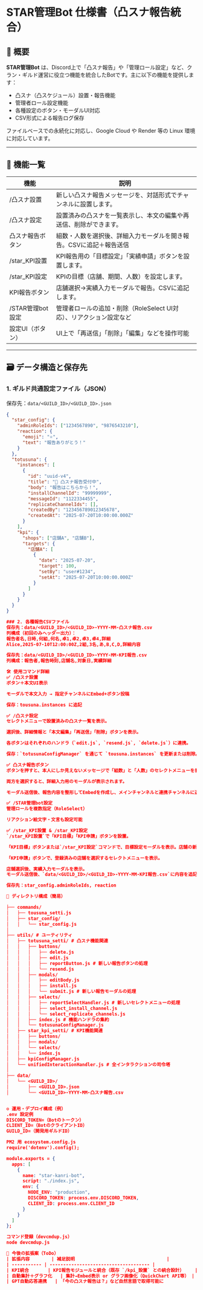 # STAR管理Bot 仕様書（凸スナ報告統合）

## 🔰 概要

**STAR管理Bot** は、Discord上で「凸スナ報告」や「管理ロール設定」など、クラン・ギルド運営に役立つ機能を統合したBotです。主に以下の機能を提供します：

- 凸スナ（凸スケジュール）設置・報告機能  
- 管理者ロール設定機能  
- 各種設定のボタン・モーダルUI対応  
- CSV形式による報告ログ保存  

ファイルベースでの永続化に対応し、Google Cloud や Render 等の Linux 環境に対応しています。

---

## 🧩 機能一覧

| 機能                  | 説明                                                                 |
|-----------------------|----------------------------------------------------------------------|
| /凸スナ設置           | 新しい凸スナ報告メッセージを、対話形式でチャンネルに設置します。        |
| /凸スナ設定           | 設置済みの凸スナを一覧表示し、本文の編集や再送信、削除ができます。       |
| 凸スナ報告ボタン      | 組数・人数を選択後、詳細入力モーダルを開き報告。CSVに追記＋報告送信      |
| /star_KPI設置         | KPI報告用の「目標設定」「実績申請」ボタンを設置します。                  |
| /star_KPI設定         | KPIの目標（店舗、期間、人数）を設定します。                             |
| KPI報告ボタン         | 店舗選択→実績入力モーダルで報告。CSVに追記します。                      |
| /STAR管理bot設定     | 管理者ロールの追加・削除（RoleSelect UI対応）、リアクション設定など           |
| 設定UI（ボタン）      | UI上で「再送信」「削除」「編集」などを操作可能                            |

---

## 🗃️ データ構造と保存先

### 1. ギルド共通設定ファイル（JSON）

保存先：`data/<GUILD_ID>/<GUILD_ID>.json`

```json
{
  "star_config": {
    "adminRoleIds": ["1234567890", "9876543210"],
    "reaction": {
      "emoji": "⭐",
      "text": "報告ありがとう！"
    }
  },
  "totusuna": {
    "instances": [
      {
        "id": "uuid-v4",
        "title": "📣 凸スナ報告受付中",
        "body": "報告はこちらから！",
        "installChannelId": "99999999",
        "messageId": "1122334455",
        "replicateChannelIds": [],
        "createdBy": "123456789012345678",
        "createdAt": "2025-07-20T10:00:00.000Z"
      }
    ],
    "kpi": {
      "shops": ["店舗A", "店舗B"],
      "targets": {
        "店舗A": [
          {
            "date": "2025-07-20",
            "target": 100,
            "setBy": "user#1234",
            "setAt": "2025-07-20T10:00:00.000Z"
          }
        ]
      }
    }
  }
}

### 2. 各種報告CSVファイル
保存先：data/<GUILD_ID>/<GUILD_ID>-YYYY-MM-凸スナ報告.csv
列構成（初回のみヘッダー出力）：
報告者名,日時,何組,何名,卓1,卓2,卓3,卓4,詳細
Alice,2025-07-10T12:00:00Z,2組,3名,あ,B,C,D,詳細内容

保存先：data/<GUILD_ID>/<GUILD_ID>-YYYY-MM-KPI報告.csv
列構成：報告者,報告時刻,店舗名,対象日,実績詳細

🛠️ 使用コマンド詳細
✅ /凸スナ設置
ボタン＋本文UI表示

モーダルで本文入力 → 指定チャンネルにEmbed+ボタン投稿

保存：tousuna.instances に追記

✅ /凸スナ設定
セレクトメニューで設置済みの凸スナ一覧を表示。

選択後、詳細情報と「本文編集」「再送信」「削除」ボタンを表示。

各ボタンはそれぞれのハンドラ（`edit.js`, `resend.js`, `delete.js`）に連携。

保存：`totusunaConfigManager` を通じて `tousuna.instances` を更新または削除。

✅ 凸スナ報告ボタン
ボタンを押すと、本人にしか見えないメッセージで「組数」と「人数」のセレクトメニューを表示。

両方を選択すると、詳細入力用のモーダルが表示されます。

モーダル送信後、報告内容を整形してEmbedを作成し、メインチャンネルと連携チャンネルに送信。同時に、報告内容をCSVファイルに追記。

✅ /STAR管理bot設定
管理ロールを複数指定（RoleSelect）

リアクション絵文字・文言も設定可能

✅ /star_KPI設置 & /star_KPI設定
`/star_KPI設置`で「KPI目標」「KPI申請」ボタンを設置。

「KPI目標」ボタンまたは`/star_KPI設定`コマンドで、目標設定モーダルを表示。店舗の新規登録と、全店舗共通の目標日・目標人数を設定。

「KPI申請」ボタンで、登録済みの店舗を選択するセレクトメニューを表示。

店舗選択後、実績入力モーダルを表示。
モーダル送信後、`data/<GUILD_ID>/<GUILD_ID>-YYYY-MM-KPI報告.csv`に内容を追記。

保存先：star_config.adminRoleIds, reaction

📁 ディレクトリ構成（簡易）

├── commands/
│   ├── tousuna_setti.js
│   ├── star_config/
│   │   └── star_config.js
│
├── utils/ # ユーティリティ
│   ├── totusuna_setti/ # 凸スナ機能関連
│   │   ├── buttons/
│   │   │   ├── delete.js
│   │   │   ├── edit.js
│   │   │   ├── reportButton.js # 新しい報告ボタンの処理
│   │   │   └── resend.js
│   │   ├── modals/
│   │   │   ├── editBody.js
│   │   │   ├── install.js
│   │   │   └── submit.js # 新しい報告モーダルの処理
│   │   ├── selects/
│   │   │   ├── reportSelectHandler.js # 新しいセレクトメニューの処理
│   │   │   ├── select_install_channel.js
│   │   │   └── select_replicate_channels.js
│   │   ├── index.js # 機能ハンドラの集約
│   │   └── totusunaConfigManager.js
│   ├── star_kpi_setti/ # KPI機能関連
│   │   ├── buttons/
│   │   ├── modals/
│   │   └── selects/
│   │   └── index.js
│   ├── kpiConfigManager.js
│   └── unifiedInteractionHandler.js # 全インタラクションの司令塔
│
├── data/
│   └── <GUILD_ID>/
│       ├── <GUILD_ID>.json
│       └── <GUILD_ID>-YYYY-MM-凸スナ報告.csv


⚙️ 運用・デプロイ構成（例）
.env 設定例
DISCORD_TOKEN=（Botのトークン）
CLIENT_ID=（BotのクライアントID）
GUILD_ID=（開発用ギルドID）

PM2 用 ecosystem.config.js
require('dotenv').config();

module.exports = {
  apps: [
    {
      name: "star-kanri-bot",
      script: "./index.js",
      env: {
        NODE_ENV: "production",
        DISCORD_TOKEN: process.env.DISCORD_TOKEN,
        CLIENT_ID: process.env.CLIENT_ID
      }
    }
  ]
};

コマンド登録（devcmdup.js）
node devcmdup.js

🚀 今後の拡張案（ToDo）
| 拡張内容        | 補足説明                                  |
| ----------- | ------------------------------------- |
| KPI統合       | KPI報告モジュールと統合（既存 `/kpi_設置` との統合設計）    |
| 自動集計＋グラフ化   | 集計→Embed表示 or グラフ画像化（QuickChart API等） |
| GPT自動応答連携   | 「今の凸スナ報告は？」など自然言語で取得可能に               |
